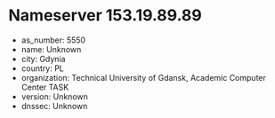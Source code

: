 # Nameserver 153.19.89.89

* as_number: 5550
* name: Unknown
* city: Gdynia
* country: PL
* organization: Technical University of Gdansk, Academic Computer Center TASK
* version: Unknown
* dnssec: Unknown
